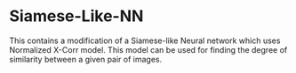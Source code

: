 # Siamese-Like-NN
This contains a modification of a Siamese-like Neural network which uses Normalized X-Corr model.
This model can be used for finding the degree of similarity between a given pair of images.

